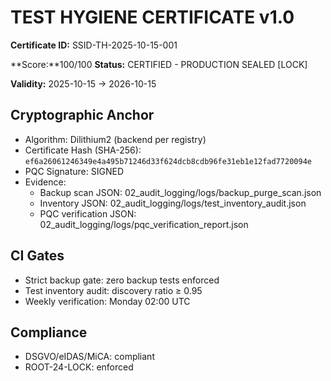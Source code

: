 # TEST HYGIENE CERTIFICATE v1.0

**Certificate ID:** SSID-TH-2025-10-15-001  

**Score:**100/100 <!-- SCORE_REF:reports/test_hygiene_certificate_v1_line5_100of100.score.json --> 
**Status:** CERTIFIED - PRODUCTION SEALED [LOCK]  

**Validity:** 2025-10-15 -> 2026-10-15


## Cryptographic Anchor
- Algorithm: Dilithium2 (backend per registry)
- Certificate Hash (SHA-256): `ef6a26061246349e4a495b71246d33f624dcb8cdb96fe31eb1e12fad7720094e`
- PQC Signature: SIGNED
- Evidence:
  - Backup scan JSON: 02_audit_logging/logs/backup_purge_scan.json
  - Inventory JSON: 02_audit_logging/logs/test_inventory_audit.json
  - PQC verification JSON: 02_audit_logging/logs/pqc_verification_report.json

## CI Gates
- Strict backup gate: zero backup tests enforced
- Test inventory audit: discovery ratio ≥ 0.95
- Weekly verification: Monday 02:00 UTC

## Compliance
- DSGVO/eIDAS/MiCA: compliant
- ROOT-24-LOCK: enforced